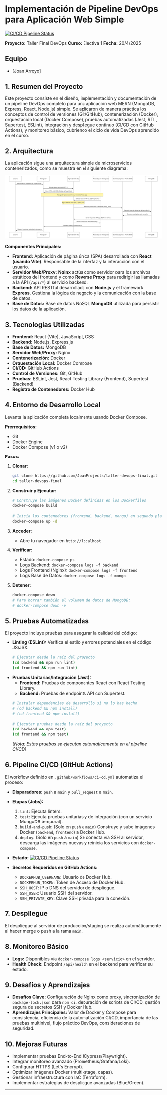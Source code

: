 # Implementación de Pipeline DevOps para Aplicación Web Simple

[![CI/CD Pipeline Status](https://github.com/JoanProjects/taller-devops-final/actions/workflows/ci-cd.yml/badge.svg)](https://github.com/JoanProjects/taller-devops-final/actions/workflows/ci-cd.yml)

**Proyecto:** Taller Final DevOps
**Curso:** Electiva 1
**Fecha:** 20/4/2025

## Equipo

*   [Joan Arroyo]

## 1. Resumen del Proyecto

Este proyecto consiste en el diseño, implementación y documentación de un pipeline DevOps completo para una aplicación web MERN (MongoDB, Express, React, Node.js) simple. Se aplicaron de manera práctica los conceptos de control de versiones (Git/GitHub), contenerización (Docker), orquestación local (Docker Compose), pruebas automatizadas (Jest, RTL, Supertest, ESLint), integración y despliegue continuo (CI/CD con GitHub Actions), y monitoreo básico, cubriendo el ciclo de vida DevOps aprendido en el curso.

## 2. Arquitectura

La aplicación sigue una arquitectura simple de microservicios contenerizados, como se muestra en el siguiente diagrama:

![Diagrama de Arquitectura](diagramas/diagrama.png)

**Componentes Principales:**

*   **Frontend:** Aplicación de página única (SPA) desarrollada con **React (usando Vite)**. Responsable de la interfaz y la interacción con el usuario.
*   **Servidor Web/Proxy:** **Nginx** actúa como servidor para los archivos estáticos del frontend y como **Reverse Proxy** para redirigir las llamadas a la API (`/api/*`) al servicio backend.
*   **Backend:** API RESTful desarrollada con **Node.js** y el framework **Express**. Gestiona la lógica de negocio y la comunicación con la base de datos.
*   **Base de Datos:** Base de datos NoSQL **MongoDB** utilizada para persistir los datos de la aplicación.

## 3. Tecnologías Utilizadas

*   **Frontend:** React (Vite), JavaScript, CSS
*   **Backend:** Node.js, Express.js
*   **Base de Datos:** MongoDB
*   **Servidor Web/Proxy:** Nginx
*   **Contenerización:** Docker
*   **Orquestación Local:** Docker Compose
*   **CI/CD:** GitHub Actions
*   **Control de Versiones:** Git, GitHub
*   **Pruebas:** ESLint, Jest, React Testing Library (Frontend), Supertest (Backend)
*   **Registro de Contenedores:** Docker Hub

## 4. Entorno de Desarrollo Local

Levanta la aplicación completa localmente usando Docker Compose.

**Prerrequisitos:**
*   Git
*   Docker Engine
*   Docker Compose (v1 o v2)

**Pasos:**

1.  **Clonar:**
    ```bash
    git clone https://github.com/JoanProjects/taller-devops-final.git
    cd taller-devops-final
    ```

2.  **Construir y Ejecutar:**
    ```bash
    # Construye las imágenes Docker definidas en los Dockerfiles
    docker-compose build

    # Inicia los contenedores (frontend, backend, mongo) en segundo plano
    docker-compose up -d
    ```

3.  **Acceder:**
    *   Abre tu navegador en `http://localhost`

4.  **Verificar:**
    *   Estado: `docker-compose ps`
    *   Logs Backend: `docker-compose logs -f backend`
    *   Logs Frontend (Nginx): `docker-compose logs -f frontend`
    *   Logs Base de Datos: `docker-compose logs -f mongo`

5.  **Detener:**
    ```bash
    docker-compose down
    # Para borrar también el volumen de datos de MongoDB:
    # docker-compose down -v
    ```

## 5. Pruebas Automatizadas

El proyecto incluye pruebas para asegurar la calidad del código:

*   **Linting (ESLint):** Verifica el estilo y errores potenciales en el código JS/JSX.
    ```bash
    # Ejecutar desde la raíz del proyecto
    (cd backend && npm run lint)
    (cd frontend && npm run lint)
    ```
*   **Pruebas Unitarias/Integración (Jest):**
    *   **Frontend:** Pruebas de componentes React con React Testing Library.
    *   **Backend:** Pruebas de endpoints API con Supertest.
    ```bash
    # Instalar dependencias de desarrollo si no lo has hecho
    # (cd backend && npm install)
    # (cd frontend && npm install)

    # Ejecutar pruebas desde la raíz del proyecto
    (cd backend && npm test)
    (cd frontend && npm test)
    ```
    *(Nota: Estas pruebas se ejecutan automáticamente en el pipeline CI/CD)*

## 6. Pipeline CI/CD (GitHub Actions)

El workflow definido en `.github/workflows/ci-cd.yml` automatiza el proceso:

*   **Disparadores:** `push` a `main` y `pull_request` a `main`.
*   **Etapas (Jobs):**
    1.  `lint`: Ejecuta linters.
    2.  `test`: Ejecuta pruebas unitarias y de integración (con un servicio MongoDB temporal).
    3.  `build-and-push`: (Solo en `push` a `main`) Construye y sube imágenes Docker (`backend`, `frontend`) a Docker Hub.
    4.  `deploy`: (Solo en `push` a `main`) Se conecta vía SSH al servidor, descarga las imágenes nuevas y reinicia los servicios con `docker-compose`.
*   **Estado:** [![CI/CD Pipeline Status](https://github.com/JoanProjects/taller-devops-final/actions/workflows/ci-cd.yml/badge.svg)](https://github.com/JoanProjects/taller-devops-final/actions/workflows/ci-cd.yml)

*   **Secretos Requeridos en GitHub Actions:**
    *   `DOCKERHUB_USERNAME`: Usuario de Docker Hub.
    *   `DOCKERHUB_TOKEN`: Token de Acceso de Docker Hub.
    *   `SSH_HOST`: IP o DNS del servidor de despliegue.
    *   `SSH_USER`: Usuario SSH del servidor.
    *   `SSH_PRIVATE_KEY`: Clave SSH privada para la conexión.

## 7. Despliegue

El despliegue al servidor de producción/staging se realiza automáticamente al hacer merge o push a la rama `main`.

## 8. Monitoreo Básico

*   **Logs:** Disponibles vía `docker-compose logs <servicio>` en el servidor.
*   **Health Check:** Endpoint `/api/health` en el backend para verificar su estado.

## 9. Desafíos y Aprendizajes

*   **Desafíos Clave:** Configuración de Nginx como proxy, sincronización de `package-lock.json` para `npm ci`, depuración de scripts de CI/CD, gestión segura de secretos SSH y Docker Hub.
*   **Aprendizajes Principales:** Valor de Docker y Compose para consistencia, eficiencia de la automatización CI/CD, importancia de las pruebas multinivel, flujo práctico DevOps, consideraciones de seguridad.

## 10. Mejoras Futuras

*   Implementar pruebas End-to-End (Cypress/Playwright).
*   Integrar monitoreo avanzado (Prometheus/Grafana/Loki).
*   Configurar HTTPS (Let's Encrypt).
*   Optimizar imágenes Docker (multi-stage, capas).
*   Gestionar infraestructura con IaC (Terraform).
*   Implementar estrategias de despliegue avanzadas (Blue/Green).

---
